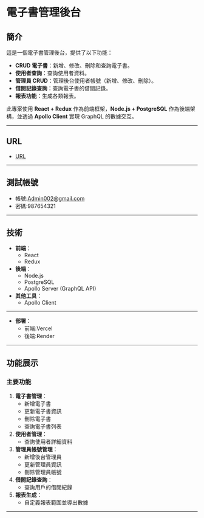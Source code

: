# 電子書管理後台

## 簡介
這是一個電子書管理後台，提供了以下功能：
- **CRUD 電子書**：新增、修改、刪除和查詢電子書。
- **使用者查詢**：查詢使用者資料。
- **管理員 CRUD**：管理後台使用者帳號（新增、修改、刪除）。
- **借閱記錄查詢**：查詢電子書的借閱記錄。
- **報表功能**：生成各類報表。

此專案使用 **React + Redux** 作為前端框架，**Node.js + PostgreSQL** 作為後端架構，並透過 **Apollo Client** 實現 GraphQL 的數據交互。

---
## **URL**
   - [URL](https://e-book-pearl.vercel.app/)
---

## **測試帳號**
   - 帳號:Admin002@gmail.com
   - 密碼:987654321
---

## **技術**
- **前端**：
  - React
  - Redux
- **後端**：
  - Node.js
  - PostgreSQL
  - Apollo Server (GraphQL API)
- **其他工具**：
  - Apollo Client 
---
- **部署**：
  - 前端:Vercel
  - 後端:Render 
---


## **功能展示**
### **主要功能**
1. **電子書管理**：
   - 新增電子書
   - 更新電子書資訊
   - 刪除電子書
   - 查詢電子書列表
2. **使用者管理**：
   - 查詢使用者詳細資料
3. **管理員帳號管理**：
   - 新增後台管理員
   - 更新管理員資訊
   - 刪除管理員帳號
4. **借閱記錄查詢**：
   - 查詢用戶的借閱紀錄
5. **報表生成**：
   - 自定義報表範圍並導出數據

---


